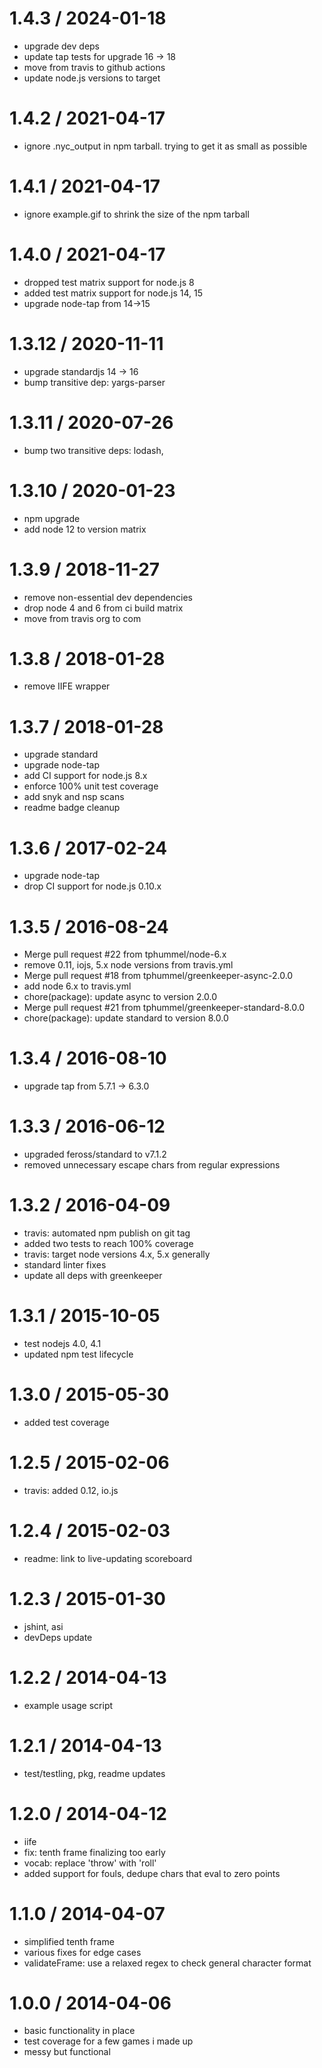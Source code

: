 1.4.3 / 2024-01-18
==================

  * upgrade dev deps
  * update tap tests for upgrade 16 -> 18
  * move from travis to github actions
  * update node.js versions to target

1.4.2 / 2021-04-17
==================

  * ignore .nyc_output in npm tarball. trying to get it as small as possible

1.4.1 / 2021-04-17
==================

  * ignore example.gif to shrink the size of the npm tarball

1.4.0 / 2021-04-17
==================

  * dropped test matrix support for node.js 8
  * added test matrix support for node.js 14, 15
  * upgrade node-tap from 14->15

1.3.12 / 2020-11-11
==================

  * upgrade standardjs 14 -> 16
  * bump transitive dep: yargs-parser


1.3.11 / 2020-07-26
==================

  * bump two transitive deps: lodash,

1.3.10 / 2020-01-23
==================

  * npm upgrade
  * add node 12 to version matrix

1.3.9 / 2018-11-27
==================

  * remove non-essential dev dependencies
  * drop node 4 and 6 from ci build matrix
  * move from travis org to com

1.3.8 / 2018-01-28
==================

  * remove IIFE wrapper

1.3.7 / 2018-01-28
==================

  * upgrade standard
  * upgrade node-tap
  * add CI support for node.js 8.x
  * enforce 100% unit test coverage
  * add snyk and nsp scans
  * readme badge cleanup

1.3.6 / 2017-02-24
==================

  * upgrade node-tap
  * drop CI support for node.js 0.10.x

1.3.5 / 2016-08-24
==================

  * Merge pull request #22 from tphummel/node-6.x
  * remove 0.11, iojs, 5.x node versions from travis.yml
  * Merge pull request #18 from tphummel/greenkeeper-async-2.0.0
  * add node 6.x to travis.yml
  * chore(package): update async to version 2.0.0
  * Merge pull request #21 from tphummel/greenkeeper-standard-8.0.0
  * chore(package): update standard to version 8.0.0


1.3.4 / 2016-08-10
==================

  * upgrade tap from 5.7.1 -> 6.3.0

1.3.3 / 2016-06-12
==================

  * upgraded feross/standard to v7.1.2
  * removed unnecessary escape chars from regular expressions

1.3.2 / 2016-04-09
==================

  * travis: automated npm publish on git tag
  * added two tests to reach 100% coverage
  * travis: target node versions 4.x, 5.x generally
  * standard linter fixes
  * update all deps with greenkeeper

1.3.1 / 2015-10-05
==================

  * test nodejs 4.0, 4.1
  * updated npm test lifecycle

1.3.0 / 2015-05-30
==================

  * added test coverage

1.2.5 / 2015-02-06
==================

  * travis: added 0.12, io.js

1.2.4 / 2015-02-03
==================

  * readme: link to live-updating scoreboard

1.2.3 / 2015-01-30
==================

  * jshint, asi
  * devDeps update

1.2.2 / 2014-04-13
==================

  * example usage script

1.2.1 / 2014-04-13
==================

 * test/testling, pkg, readme updates

1.2.0 / 2014-04-12
==================

 * iife
 * fix: tenth frame finalizing too early
 * vocab: replace 'throw' with 'roll'
 * added support for fouls, dedupe chars that eval to zero points

1.1.0 / 2014-04-07
==================

 * simplified tenth frame
 * various fixes for edge cases
 * validateFrame: use a relaxed regex to check general character format

1.0.0 / 2014-04-06
==================

 * basic functionality in place
 * test coverage for a few games i made up
 * messy but functional
